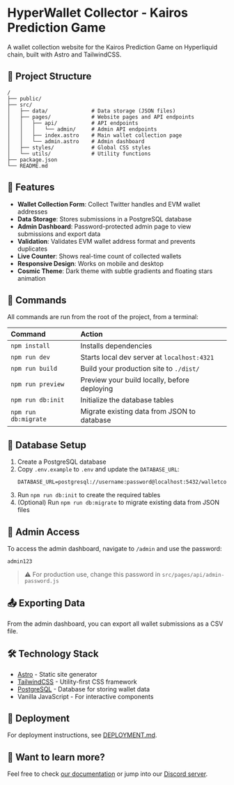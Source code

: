 # HyperWallet Collector - Kairos Prediction Game

A wallet collection website for the Kairos Prediction Game on Hyperliquid chain, built with Astro and TailwindCSS.

## 🚀 Project Structure

```text
/
├── public/
├── src/
│   ├── data/              # Data storage (JSON files)
│   ├── pages/             # Website pages and API endpoints
│   │   ├── api/           # API endpoints
│   │   │   └── admin/     # Admin API endpoints
│   │   ├── index.astro    # Main wallet collection page
│   │   └── admin.astro    # Admin dashboard
│   ├── styles/            # Global CSS styles
│   └── utils/             # Utility functions
├── package.json
└── README.md
```

## 🎯 Features

- **Wallet Collection Form**: Collect Twitter handles and EVM wallet addresses
- **Data Storage**: Stores submissions in a PostgreSQL database
- **Admin Dashboard**: Password-protected admin page to view submissions and export data
- **Validation**: Validates EVM wallet address format and prevents duplicates
- **Live Counter**: Shows real-time count of collected wallets
- **Responsive Design**: Works on mobile and desktop
- **Cosmic Theme**: Dark theme with subtle gradients and floating stars animation

## 🧞 Commands

All commands are run from the root of the project, from a terminal:

| Command                   | Action                                           |
| :------------------------ | :----------------------------------------------- |
| `npm install`             | Installs dependencies                            |
| `npm run dev`             | Starts local dev server at `localhost:4321`      |
| `npm run build`           | Build your production site to `./dist/`          |
| `npm run preview`         | Preview your build locally, before deploying     |
| `npm run db:init`         | Initialize the database tables                   |
| `npm run db:migrate`      | Migrate existing data from JSON to database      |

## 🔧 Database Setup

1. Create a PostgreSQL database
2. Copy `.env.example` to `.env` and update the `DATABASE_URL`:
   ```
   DATABASE_URL=postgresql://username:password@localhost:5432/walletcollector
   ```
3. Run `npm run db:init` to create the required tables
4. (Optional) Run `npm run db:migrate` to migrate existing data from JSON files

## 🔐 Admin Access

To access the admin dashboard, navigate to `/admin` and use the password:
```
admin123
```

> ⚠️ For production use, change this password in `src/pages/api/admin-password.js`

## 📤 Exporting Data

From the admin dashboard, you can export all wallet submissions as a CSV file.

## 🛠️ Technology Stack

- [Astro](https://astro.build/) - Static site generator
- [TailwindCSS](https://tailwindcss.com/) - Utility-first CSS framework
- [PostgreSQL](https://www.postgresql.org/) - Database for storing wallet data
- Vanilla JavaScript - For interactive components

## 🚀 Deployment

For deployment instructions, see [DEPLOYMENT.md](DEPLOYMENT.md).

## 👀 Want to learn more?

Feel free to check [our documentation](https://docs.astro.build) or jump into our [Discord server](https://astro.build/chat).